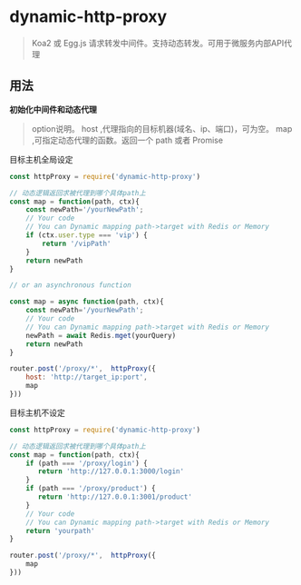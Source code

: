 # dynamic-http-proxy
> Koa2 或 Egg.js 请求转发中间件。支持动态转发。可用于微服务内部API代理
## 用法

**初始化中间件和动态代理**
> option说明。
> host ,代理指向的目标机器(域名、ip、端口)，可为空。
> map ,可指定动态代理的函数。返回一个 path 或者 Promise

目标主机全局设定
``` javascript
const httpProxy = require('dynamic-http-proxy')

// 动态逻辑返回求被代理到哪个具体path上
const map = function(path, ctx){
    const newPath='/yourNewPath';
    // Your code
    // You can Dynamic mapping path->target with Redis or Memory
    if (ctx.user.type === 'vip') {
        return '/vipPath'
    }
    return newPath
}

// or an asynchronous function

const map = async function(path, ctx){
    const newPath='/yourNewPath';
    // Your code
    // You can Dynamic mapping path->target with Redis or Memory
    newPath = await Redis.mget(yourQuery)
    return newPath
}

router.post('/proxy/*',  httpProxy({
	host: 'http://target_ip:port',
	map
}))

```

目标主机不设定
``` javascript
const httpProxy = require('dynamic-http-proxy')

// 动态逻辑返回求被代理到哪个具体path上
const map = function(path, ctx){
    if (path === '/proxy/login') {
       return 'http://127.0.0.1:3000/login'
    }
    if (path === '/proxy/product') {
       return 'http://127.0.0.1:3001/product'
    }
    // Your code
    // You can Dynamic mapping path->target with Redis or Memory
    return 'yourpath'
}

router.post('/proxy/*',  httpProxy({
	map
}))

```

